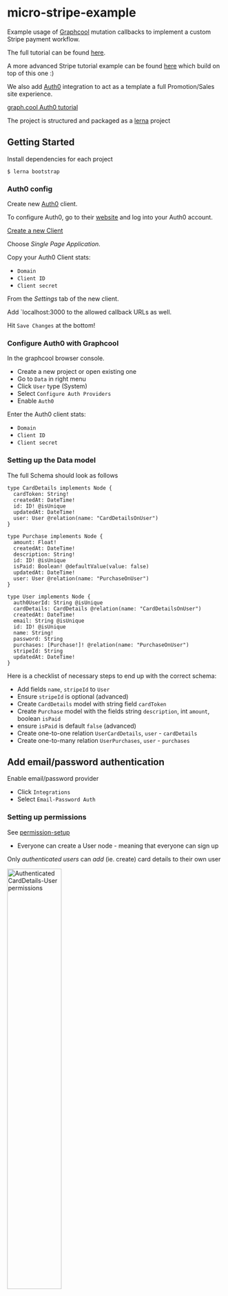 # micro-stripe-example

Example usage of [Graphcool](https://www.graph.cool) mutation callbacks to implement a custom Stripe payment workflow.

The full tutorial can be found [here](https://www.graph.cool/docs/tutorials/stripe-payments-with-mutation-callbacks-using-micro-and-now-soiyaquah7).

A more advanced Stripe tutorial example can be found [here](https://medium.com/consciousapps/integrating-stripe-with-react-graphql-and-apollo-client-e09fdc9e5b95) which build on top of this one :)

We also add [Auth0](https://auth0.com) integration to act as a template a full Promotion/Sales site experience.

[graph.cool Auth0 tutorial](https://www.graph.cool/docs/tutorials/react-apollo-auth0-pheiph4ooj/)

The project is structured and packaged as a [lerna](https://github.com/lerna/lerna) project

## Getting Started

Install dependencies for each project

`$ lerna bootstrap`

### Auth0 config

Create new [Auth0](https://auth0.com) client.

To configure Auth0, go to their [website](https://auth0.com) and log into your Auth0 account.

[Create a new Client](https://manage.auth0.com/#/clients)

Choose *Single Page Application*.

Copy your Auth0 Client stats:

- `Domain`
- `Client ID`
- `Client secret`

From the *Settings* tab of the new client.

Add `localhost:3000 to the allowed callback URLs as well.

Hit `Save Changes` at the bottom!

### Configure Auth0 with Graphcool

In the graphcool browser console.

- Create a new project or open existing one
- Go to `Data` in right menu
- Click `User` type (System)
- Select `Configure Auth Providers`
- Enable `Auth0`

Enter the Auth0 client stats:

- `Domain`
- `Client ID`
- `Client secret`

### Setting up the Data model

The full Schema should look as follows

```idl
type CardDetails implements Node {
  cardToken: String!
  createdAt: DateTime!
  id: ID! @isUnique
  updatedAt: DateTime!
  user: User @relation(name: "CardDetailsOnUser")
}

type Purchase implements Node {
  amount: Float!
  createdAt: DateTime!
  description: String!
  id: ID! @isUnique
  isPaid: Boolean! @defaultValue(value: false)
  updatedAt: DateTime!
  user: User @relation(name: "PurchaseOnUser")
}

type User implements Node {
  auth0UserId: String @isUnique
  cardDetails: CardDetails @relation(name: "CardDetailsOnUser")
  createdAt: DateTime!
  email: String @isUnique
  id: ID! @isUnique
  name: String!
  password: String
  purchases: [Purchase!]! @relation(name: "PurchaseOnUser")
  stripeId: String
  updatedAt: DateTime!
}
```

Here is a checklist of necessary steps to end up with the correct schema:

* Add fields `name`, `stripeId` to `User`
* Ensure `stripeId` is optional (advanced)
* Create `CardDetails` model with string field `cardToken`
* Create `Purchase` model with the fields string `description`, int `amount`, boolean `isPaid`
* ensure `isPaid` is default `false` (advanced)
* Create one-to-one relation `UserCardDetails`, `user` - `cardDetails`
* Create one-to-many relation `UserPurchases`, `user` - `purchases`

## Add email/password authentication

Enable email/password provider

- Click `Integrations`
- Select `Email-Password Auth`

### Setting up permissions

See [permission-setup](https://www.graph.cool/docs/tutorials/stripe-payments-with-mutation-callbacks-using-micro-and-now-soiyaquah7/#permission-setup)

* Everyone can create a User node - meaning that everyone can sign up

Only *authenticated users* can *add* (ie. create) card details to their own user

<img src="https://github.com/tecla5/micro-stripe-example/raw/master/screenshots/card-details-user-permission.png" alt="Authenticated CardDetails-User permissions" width="50%" height="50%">

Remove all permissions for `CardDetails`

<img src="https://github.com/tecla5/micro-stripe-example/raw/master/screenshots/card-details-permission.png" alt="CardDetails permissions" width="50%" height="50%">

Remove permission for `User.stripeId`

<img src="https://github.com/tecla5/micro-stripe-example/raw/master/screenshots/user-stripeid-permission.png" alt="User.stripeId permissions" width="50%" height="50%">

### Permission Queries

Use a permission query on the `createCardDetails` mutation like this:

```idl
{
  allUsers(filter: {
    AND: [{
      id: $userId
    }, {
      id: $new_userId
    }]
  }) {
    id
  }
}
{
  allUsers(filter: {
    AND: [{
      id: $userId
    }, {
      id: $new_userId
    }]
  }) {
    id
  }
```

Note: Use a permission query on the `createPurchases` mutation and make sure to unselect the `isPaid` field.

This is the query:

```idl
{
  allUsers(filter: {
    AND: [{
      id: $userId
    }, {
      id: $new_userId
    }]
  }) {
    id
  }
}
```

The default value false for `isPaid` and the missing permission to set `isPaid` when creating a new purchase guarantees that new purchases are automatically unpaid - ensuring that our payment workflow kicks in.

### Create test account on stripe

Retrieve test account secrets, something like:

```bash
TEST_STRIPE_SECRET_KEY=sk_test_XqWFki7E63nnvexW7Aucxxxx
TEST_STRIPE_PUBLISHABLE_KEY=pk_test_lG8swclqDn3BoODaNWotxxxx
```

### Using now for deployment

Install [now](https://zeit.co/now) by [zeit.co](https://zeit.co) globally:

```sh
npm install -g now
```

## Adding secrets

Make sure now is properly installed `now -v`

**trouble shooting**

If `now` doesn't return the version (`5.3` or higher, if not maybe `now` is used for something else in your environment!)

_In my case, I had an alias `now` (defined in my `~/.bash_profile`) to return the current time, so I had to remove it_

### Stripe secret

`now secret add sk_test_XXXXXXXXXXXXXXXXXXXXXXXX`

Example:

```bash
$ now secret add stripe-secret sk_test_XXXXXXXXXXXXXXXXXXXXXXXX
> Enter your email: xxx@gmail.com
> Please follow the link sent to xxxx@gmail.com to log in.
> Verify that the provided security code in the email matches Snowy Crested Penguin.

⠼ Waiting for confirmtion...
✔ Confirmed email address!
```

### GC Auth token

In GraphCool console, create an [authentication-token](https://www.graph.cool/docs/reference/auth/authentication-tokens-eip7ahqu5o/)

- Go to Project -> Settings -> Authentication (`/settings/authentication`)
- Create a new Auth token called `gc-pat`

Should be a very long token string like this:

`aaaaaaaeyJpYXQiOjE0OTQ5NTAzNjQsImNsaWVudElkI4444444InByb2plY3RJZxxxxxxxxAwMTYwdWZhdHV6bHUifQ.lqvwhD1-gsd5orZNfwwGB-LdMAHjpyWWxq5A7_sbcbk`


```bash
$ now secret add gc-pat eyJ0exxxxxxxxx

> Success! Secret gc-pat (xxxxDymjktZGwWHiBQj5vc) added (xxxx@gmail.com)
```

### Add GC endpoint secret

In GraphCool browser console, click `Endpoints` (bottom left)

Endpoint should be something like: `https://api.graph.cool/simple/v1/ont28601k6x1qe8cj2rlxxxx`

```bash
$ now secret add endpoint https://api.graph.cool/simple/v1/cj2rloi1xxxxxx
> Success! Secret endpoint (xxxxFrI5J0LrkTaiOURZwC) added (xxxx@gmail.com)
```

### Add custom secrets

Add custom secrets for `create-secret` and `charge-secret` such as:

- `xyz123` and `abc4567` (only for testing)

`$ now secret add create-secret xyz123`
`$ now secret add charge-secret abc4567`

Note: `create-secret` and `charge-secret` are used to create a secret URL so not everyone can just invoke your endpointin URL. This can be replaced instead by using an Auth header instead ([@nilan](https://graphcool.slack.com/messages/@nilan/))

... and so on ...

### Deploy the microservices

The following commands are to be issued literally "as is".
Note: The `@xxx` reference the registered secrets.

Each secret must be refereced in the form `-e ENV_VARIABLE_NAME=@secret-ref`
The last argument is the path to the service to be deployed

#### Deploy create service

```bash
$ now -e STRIPE_SECRET=@stripe-secret -e GC_PAT=@gc-pat -e ENDPOINT=@endpoint -e TOKEN=@create-secret -e LOG=@log packages/create/

Deploying ~/repos/micro-stripe-example/packages/create under xxxx@gmail.com
> Using Node.js 7.10.0 (default)
> Ready! https://stripe-create-customer-example-xxxx.now.sh (copied to clipboard) [4s]
> You (xxx@gmail.com) are on the OSS plan. Your code will be made public.
> Upload [====================] 100% 0.0s
> Sync complete (2.01kB) [2m] 
> Initializing…
> Building
> ▲ npm install
> ⧗ Installing:
> ...
> ✓ Installed 163 modules [6s]
> ▲ npm start
> Deployment complete!
```

Notice the `https://stripe-create-customer-example-xxxx.now.sh` (copied to clipboard)

#### Deploy charge service

Notice all the variables are with capital letters and underscores (_), such as `STRIPE_SECRET` whereas serets are lowercase with dashes (-). Please stick to this convention to minimize chance of errors.

```bash
$ now -e STRIPE_SECRET=@stripe-secret -e GC_PAT=@gc-pat -e ENDPOINT=@endpoint -e TOKEN=@charge-secret -e LOG=@log packages/charge/

> Deploying ~/repos/micro-stripe-example/packages/charge under xxxx@gmail.com
> Using Node.js 7.10.0 (default)
> Ready! https://stripe-charge-customer-example-yyyyyy.now.sh (copied to clipboard)
> ....
> Deployment complete!
```

Again: `https://stripe-charge-customer-example-yyyyyy.now.sh` (copied to clipboard)

## Add Server Side Subscriptions (SSS)

In Graph Cool browser console

- Click `Mutation callbacks`
- Click `Functions` page
- Select `New function` and `Server-Side Subscriptions`

### Create SSS functions

When new card details are created, create corresponding Stripe customer

We add a new SSS with the trigger `CardDetails is created`. This SSS creates a new Stripe customer whenever new card details are created

- See [Server Side Subscriptions](https://www.graph.cool/docs/reference/functions/server-side-subscriptions-ahlohd8ohn/)

- Select `CardDetails` as the trigger type

Now filter only on `CREATED` mutations...

```
subscription {
  CardDetails(filter: {
    mutation_in: [CREATED]
  }) {
    updatedFields
    node {
      id
      cardToken
      user {
        id
        email
        name
      }
    }
  }
}
```

Now take the obtained url, add the `create-secret` as a query parameter and paste it to the SSS url. For example:

`https://yourappname-create-customer-xxxx.now.sh?token=XXX`

In the `create` service code we reference the mutated node:

```js
module.exports = async(req, res) => {
  const data = await json(req)

  // extract node data from incoming node
  const stripeToken = data.node || data.CardDetails.node
  const user = stripeToken.stripeTokenToUser
  const userId = user.id
  // Add logs during development, but remember to remove them for production
  console.log('Stripe Token object');
  console.log(stripeToken);

  // TODO: don't create customer if stripe id already exists

  // first, create a new Stripe customer
  stripe.customers.create({
    // ...
  }, (err, customer) => {
    // then update user with obtained Stripe customer id
    const updateUser = `mutation {
      updateUser(id: "${userId}", stripeId: "${customer.id}") {
        id
      }
    }`
    request.post({
      // ...
      body: JSON.stringify({query: updateUser}),
      // ...
})
```

### Charge customer service

We create a new subscription for when a purchase is created, linking it to the charge customer now service (endpoint)

```
subscription {
  Purchase(filter: {
    mutation_in: [CREATED]
  }) {
  node {
    id
    user {
      stripeId
    }
    amount
    description
    isPaid
  }
}
```

Now take the obtained url, add the `charge-secret` as a query parameter and paste it to the SSS url. For example:

`https://yourappname-charge-customer-xxxx.now.sh?token=XXX`

In the `charge` service code we reference the incoming mutated node:

```js
module.exports = async(req, res) => {
  const data = await json(req)
    // ...

  // extract node data from incoming node
  const purchase = data.node || data.Purchase.node
  const purchaseId = purchase.id
  const customerId = purchase.user.stripeId

  // Add logs during development, but remove for production
  console.log('Purchase Object');
  console.log(purchase);

  if (purchase.isPaid) {
    // ...
  }
```

### Bonus: Keys file

You can add a special key file to keep track of your secrets as you go.
Then you can experiment with loading secrets into `now` using the `load` tool of this project. Note that some keys require user input.

You can add secrets in a special `now/secrets.json` file which is included in the `.gitignore` so that is is not shared.

```js
{
  "gc-pat": "aaaaaaaeyJpYXQiOjE0OTQ5NTAzNjQsImNsaWVudElkI4444444InByb2plY3RJZxxxxxxxxAwMTYwdWZhdHV6bHUifQ.lqvwhD1-gsd5orZNfwwGB-LdMAHjpyWWxq5A7_sbcbk",
  "create-secret": "xyc",
  "charge-secret": "123",
  "log": "XXX",
  "endpoint": "https://api.graph.cool/simple/v1/cj2rloi1xxxxxx"
}
```

To add the keys: `npm run keys` or `node ./now/load.js`

## Help & Community [![Slack Status](https://slack.graph.cool/badge.svg)](https://slack.graph.cool)

Join our [Slack community](http://slack.graph.cool/) if you run into issues or have questions. We love talking to you!

![](http://i.imgur.com/5RHR6Ku.png)
